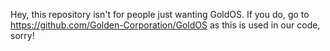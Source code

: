 Hey, this repository isn't for people just wanting GoldOS. If you do, go to https://github.com/Golden-Corporation/GoldOS as this is used in our code, sorry!
